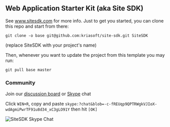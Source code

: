 ## Web Application Starter Kit (aka Site SDK)

See www.sitesdk.com for more info. Just to get you started, you can clone this repo and start from there:

    git clone -o base git@github.com:kriasoft/site-sdk.git SiteSDK
	
(replace SiteSDK with your project's name)

Then, whenever you want to update the project from this template you may run:

    git pull base master

### Community

Join our [discussion board](https://groups.google.com/forum/?fromgroups=#!forum/sitesdk) or [Skype](http://www.skype.com) chat

Click `WIN+R`, copy and paste `skype:?chat&blob=-c-fREUqp9QPTRWgkVJIoX-wdAgmiPwrTF91u8d34_xC3gLO91Y` then hit `[OK]`

![SiteSDK Skype Chat](http://i.imgur.com/Nq9Q7.png)
